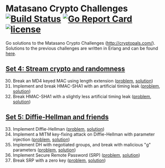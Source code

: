 # Matasano Crypto Challenges [![Build Status](https://travis-ci.org/Metalnem/cryptopals-go.svg?branch=master)](https://travis-ci.org/Metalnem/cryptopals-go) [![Go Report Card](https://goreportcard.com/badge/github.com/metalnem/cryptopals-go)](https://goreportcard.com/report/github.com/metalnem/cryptopals-go) [![license](https://img.shields.io/badge/license-MIT-blue.svg?style=flat)](https://raw.githubusercontent.com/metalnem/cryptopals-go/master/LICENSE)

Go solutions to the Matasano Crypto Challenges (<http://cryptopals.com/>). Solutions to the previous challenges are written in Erlang and can be found [here](https://github.com/Metalnem/cryptopals).

## [Set 4: Stream crypto and randomness](http://cryptopals.com/sets/4)

30. Break an MD4 keyed MAC using length extension ([problem](http://cryptopals.com/sets/4/challenges/30), [solution](https://github.com/Metalnem/cryptopals-go/blob/master/challenge30.go))
31. Implement and break HMAC-SHA1 with an artificial timing leak ([problem](http://cryptopals.com/sets/4/challenges/31), [solution](https://github.com/Metalnem/cryptopals-go/blob/master/challenge31.go))
32. Break HMAC-SHA1 with a slightly less artificial timing leak ([problem](http://cryptopals.com/sets/4/challenges/32), [solution](https://github.com/Metalnem/cryptopals-go/blob/master/challenge32.go))

## [Set 5: Diffie-Hellman and friends](http://cryptopals.com/sets/5)

33. Implement Diffie-Hellman ([problem](http://cryptopals.com/sets/5/challenges/33), [solution](https://github.com/Metalnem/cryptopals-go/blob/master/challenge33.go))
34. Implement a MITM key-fixing attack on Diffie-Hellman with parameter injection ([problem](http://cryptopals.com/sets/5/challenges/34), [solution](https://github.com/Metalnem/cryptopals-go/blob/master/challenge34.go))
35. Implement DH with negotiated groups, and break with malicious "g" parameters ([problem](http://cryptopals.com/sets/5/challenges/35), [solution](https://github.com/Metalnem/cryptopals-go/blob/master/challenge35.go))
36. Implement Secure Remote Password (SRP) ([problem](http://cryptopals.com/sets/5/challenges/36), [solution](https://github.com/Metalnem/cryptopals-go/blob/master/challenge36.go))
37. Break SRP with a zero key ([problem](http://cryptopals.com/sets/5/challenges/37), [solution](https://github.com/Metalnem/cryptopals-go/blob/master/challenge37.go))
